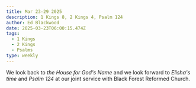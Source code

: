 ```yaml
---
title: Mar 23-29 2025
description: 1 Kings 8, 2 Kings 4, Psalm 124
author: Ed Blackwood
date: 2025-03-23T06:00:15.474Z
tags:
  - 1 Kings
  - 2 Kings
  - Psalms
type: weekly
---
```

W﻿e look back to *the House for God's Name* and we look forward to *Elisha's time* and *Psalm 124* at our joint service with Black Forest Reformed Church.